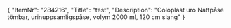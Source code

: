 {
  "ItemNr": "284216",
  "Title": "test",
  "Description": "Coloplast uro Nattpåse tömbar, urinuppsamligspåse, volym 2000 ml, 120 cm slang"
}
